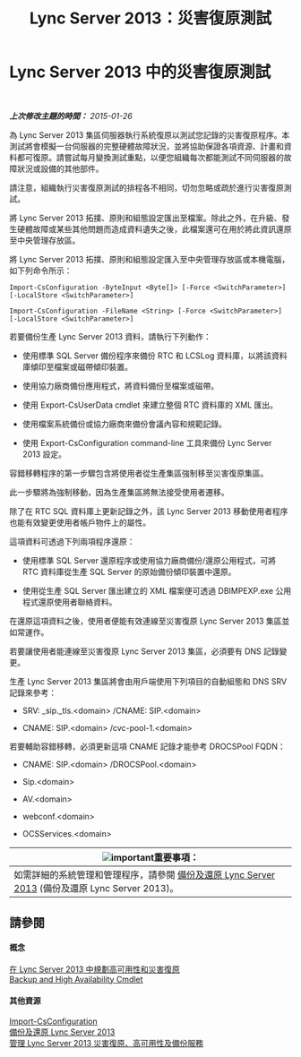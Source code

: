 ﻿---
title: Lync Server 2013：災害復原測試
TOCTitle: 災害復原測試
ms:assetid: 04f5e747-d837-4350-9fc0-8605dbf025a7
ms:mtpsurl: https://technet.microsoft.com/zh-tw/library/Dn747887(v=OCS.15)
ms:contentKeyID: 62293606
ms.date: 08/10/2015
mtps_version: v=OCS.15
ms.translationtype: HT
---

# Lync Server 2013 中的災害復原測試

 

_**上次修改主題的時間：** 2015-01-26_

為 Lync Server 2013 集區伺服器執行系統復原以測試您記錄的災害復原程序。本測試將會模擬一台伺服器的完整硬體故障狀況，並將協助保證各項資源、計畫和資料都可復原。請嘗試每月變換測試重點，以便您組織每次都能測試不同伺服器的故障狀況或設備的其他部件。

請注意，組織執行災害復原測試的排程各不相同，切勿忽略或疏於進行災害復原測試。


將 Lync Server 2013 拓撲、原則和組態設定匯出至檔案。除此之外，在升級、發生硬體故障或某些其他問題而造成資料遺失之後，此檔案還可在用於將此資訊還原至中央管理存放區。

將 Lync Server 2013 拓撲、原則和組態設定匯入至中央管理存放區或本機電腦，如下列命令所示：

`Import-CsConfiguration -ByteInput <Byte[]> [-Force <SwitchParameter>] [-LocalStore <SwitchParameter>]`

`Import-CsConfiguration -FileName <String> [-Force <SwitchParameter>] [-LocalStore <SwitchParameter>]`

若要備份生產 Lync Server 2013 資料，請執行下列動作：

  - 使用標準 SQL Server 備份程序來備份 RTC 和 LCSLog 資料庫，以將該資料庫傾印至檔案或磁帶傾印裝置。

  - 使用協力廠商備份應用程式，將資料備份至檔案或磁帶。

  - 使用 Export-CsUserData cmdlet 來建立整個 RTC 資料庫的 XML 匯出。

  - 使用檔案系統備份或協力廠商來備份會議內容和規範記錄。

  - 使用 Export-CsConfiguration command-line 工具來備份 Lync Server 2013 設定。

容錯移轉程序的第一步驟包含將使用者從生產集區強制移至災害復原集區。

此一步驟將為強制移動，因為生產集區將無法接受使用者遷移。

除了在 RTC SQL 資料庫上更新記錄之外，該 Lync Server 2013 移動使用者程序也能有效變更使用者帳戶物件上的屬性。

這項資料可透過下列兩項程序還原：

  - 使用標準 SQL Server 還原程序或使用協力廠商備份/還原公用程式，可將 RTC 資料庫從生產 SQL Server 的原始備份傾印裝置中還原。

  - 使用從生產 SQL Server 匯出建立的 XML 檔案便可透過 DBIMPEXP.exe 公用程式還原使用者聯絡資料。

在還原這項資料之後，使用者便能有效連線至災害復原 Lync Server 2013 集區並如常運作。

若要讓使用者能連線至災害復原 Lync Server 2013 集區，必須要有 DNS 記錄變更。

生產 Lync Server 2013 集區將會由用戶端使用下列項目的自動組態和 DNS SRV 記錄來參考：

  - SRV: \_sip.\_tls.\<domain\> /CNAME: SIP.\<domain\>

  - CNAME: SIP.\<domain\> /cvc-pool-1.\<domain\>

若要輔助容錯移轉，必須更新這項 CNAME 記錄才能參考 DROCSPool FQDN：

  - CNAME: SIP.\<domain\> /DROCSPool.\<domain\>

  - Sip.\<domain\>

  - AV.\<domain\>

  - webconf.\<domain\>

  - OCSServices.\<domain\>

<table>
<thead>
<tr class="header">
<th><img src="images/Gg412908.important(OCS.15).gif" title="important" alt="important" />重要事項：</th>
</tr>
</thead>
<tbody>
<tr class="odd">
<td>如需詳細的系統管理和管理程序，請參閱 <a href="lync-server-2013-backing-up-and-restoring-lync-server.md">備份及還原 Lync Server 2013</a> (備份及還原 Lync Server 2013)。</td>
</tr>
</tbody>
</table>


## 請參閱

#### 概念

[在 Lync Server 2013 中規劃高可用性和災害復原](lync-server-2013-planning-for-high-availability-and-disaster-recovery.md)  
[Backup and High Availability Cmdlet](https://docs.microsoft.com/en-us/powershell/module/skype/?view=skype-ps)  

#### 其他資源

[Import-CsConfiguration](https://docs.microsoft.com/en-us/powershell/module/skype/Import-CsConfiguration)  
[備份及還原 Lync Server 2013](lync-server-2013-backing-up-and-restoring-lync-server.md)  
[管理 Lync Server 2013 災害復原、高可用性及備份服務](lync-server-2013-managing-lync-server-disaster-recovery-high-availability-and-backup-service.md)

